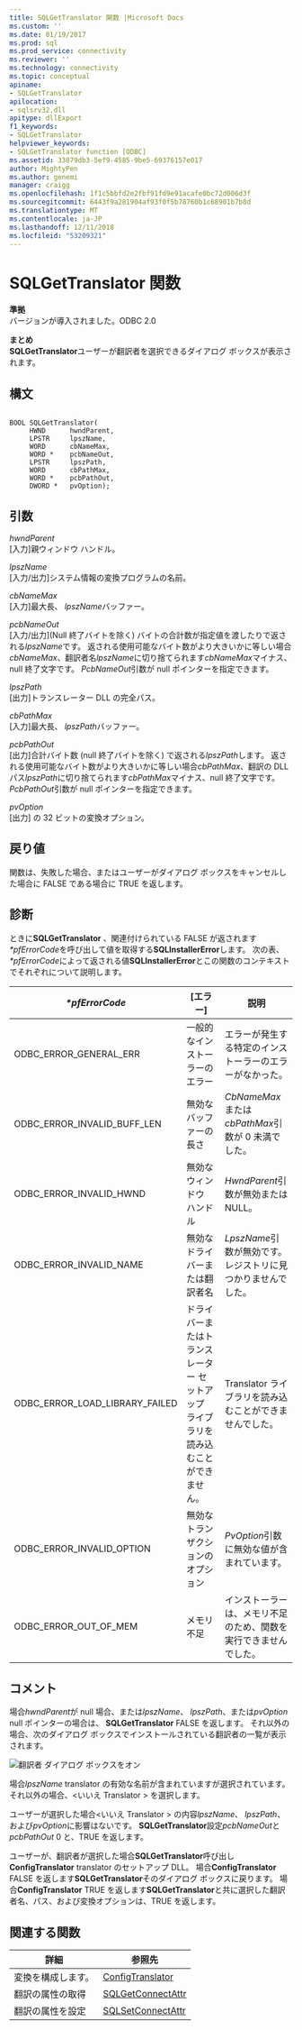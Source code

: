 ```yaml
---
title: SQLGetTranslator 関数 |Microsoft Docs
ms.custom: ''
ms.date: 01/19/2017
ms.prod: sql
ms.prod_service: connectivity
ms.reviewer: ''
ms.technology: connectivity
ms.topic: conceptual
apiname:
- SQLGetTranslator
apilocation:
- sqlsrv32.dll
apitype: dllExport
f1_keywords:
- SQLGetTranslator
helpviewer_keywords:
- SQLGetTranslator function [ODBC]
ms.assetid: 33879db3-5ef9-4585-9be5-69376157e017
author: MightyPen
ms.author: genemi
manager: craigg
ms.openlocfilehash: 1f1c5bbfd2e2fbf91fd9e91acafe0bc72d006d3f
ms.sourcegitcommit: 6443f9a281904af93f0f5b78760b1c68901b7b8d
ms.translationtype: MT
ms.contentlocale: ja-JP
ms.lasthandoff: 12/11/2018
ms.locfileid: "53209321"
---
```

# <a name="sqlgettranslator-function"></a>SQLGetTranslator 関数
**準拠**  
 バージョンが導入されました。ODBC 2.0  
  
 **まとめ**  
 **SQLGetTranslator**ユーザーが翻訳者を選択できるダイアログ ボックスが表示されます。  
  
## <a name="syntax"></a>構文  
  
```  
  
BOOL SQLGetTranslator(  
     HWND      hwndParent,  
     LPSTR     lpszName,  
     WORD      cbNameMax,  
     WORD *    pcbNameOut,  
     LPSTR     lpszPath,  
     WORD      cbPathMax,  
     WORD *    pcbPathOut,  
     DWORD *   pvOption);  
```  
  
## <a name="arguments"></a>引数  
 *hwndParent*  
 [入力]親ウィンドウ ハンドル。  
  
 *lpszName*  
 [入力/出力]システム情報の変換プログラムの名前。  
  
 *cbNameMax*  
 [入力]最大長、 *lpszName*バッファー。  
  
 *pcbNameOut*  
 [入力/出力]\(Null 終了バイトを除く) バイトの合計数が指定値を渡したりで返される*lpszName*です。 返される使用可能なバイト数がより大きいかに等しい場合*cbNameMax*、翻訳者名*lpszName*に切り捨てられます*cbNameMax*マイナス、null 終了文字です。 *PcbNameOut*引数が null ポインターを指定できます。  
  
 *lpszPath*  
 [出力]トランスレーター DLL の完全パス。  
  
 *cbPathMax*  
 [入力]最大長、 *lpszPath*バッファー。  
  
 *pcbPathOut*  
 [出力]合計バイト数 (null 終了バイトを除く) で返される*lpszPath*します。 返される使用可能なバイト数がより大きいかに等しい場合*cbPathMax*、翻訳の DLL パス*lpszPath*に切り捨てられます*cbPathMax*マイナス、null 終了文字です。 *PcbPathOut*引数が null ポインターを指定できます。  
  
 *pvOption*  
 [出力] の 32 ビットの変換オプション。  
  
## <a name="returns"></a>戻り値  
 関数は、失敗した場合、またはユーザーがダイアログ ボックスをキャンセルした場合に FALSE である場合に TRUE を返します。  
  
## <a name="diagnostics"></a>診断  
 ときに**SQLGetTranslator** 、関連付けられている FALSE が返されます *\*pfErrorCode*を呼び出して値を取得する**SQLInstallerError**します。 次の表、  *\*pfErrorCode*によって返される値**SQLInstallerError**とこの関数のコンテキストでそれぞれについて説明します。  
  
|*\*pfErrorCode*|[エラー]|説明|  
|---------------------|-----------|-----------------|  
|ODBC_ERROR_GENERAL_ERR|一般的なインストーラーのエラー|エラーが発生する特定のインストーラーのエラーがなかった。|  
|ODBC_ERROR_INVALID_BUFF_LEN|無効なバッファーの長さ|*CbNameMax*または*cbPathMax*引数が 0 未満でした。|  
|ODBC_ERROR_INVALID_HWND|無効なウィンドウ ハンドル|*HwndParent*引数が無効または NULL。|  
|ODBC_ERROR_INVALID_NAME|無効なドライバーまたは翻訳者名|*LpszName*引数が無効です。 レジストリに見つかりませんでした。|  
|ODBC_ERROR_LOAD_LIBRARY_FAILED|ドライバーまたはトランスレーター セットアップ ライブラリを読み込むことができません。|Translator ライブラリを読み込むことができませんでした。|  
|ODBC_ERROR_INVALID_OPTION|無効なトランザクションのオプション|*PvOption*引数に無効な値が含まれています。|  
|ODBC_ERROR_OUT_OF_MEM|メモリ不足|インストーラーは、メモリ不足のため、関数を実行できませんでした。|  
  
## <a name="comments"></a>コメント  
 場合*hwndParent*が null 場合、または*lpszName*、 *lpszPath*、または*pvOption* null ポインターの場合は、 **SQLGetTranslator** FALSE を返します。 それ以外の場合、次のダイアログ ボックスでインストールされている翻訳者の一覧が表示されます。  
  
 ![翻訳者 ダイアログ ボックスをオン](../../../odbc/reference/syntax/media/ch23j.gif "CH23J")  
  
 場合*lpszName* translator の有効な名前が含まれていますが選択されています。 それ以外の場合、\<いいえ Translator > を選択します。  
  
 ユーザーが選択した場合\<いいえ Translator > の内容*lpszName*、 *lpszPath*、および*pvOption*に影響はないです。 **SQLGetTranslator**設定*pcbNameOut*と*pcbPathOut* 0 と、TRUE を返します。  
  
 ユーザーが、翻訳者が選択した場合**SQLGetTranslator**呼び出し**ConfigTranslator** translator のセットアップ DLL。 場合**ConfigTranslator** FALSE を返します**SQLGetTranslator**そのダイアログ ボックスに戻ります。 場合**ConfigTranslator** TRUE を返します**SQLGetTranslator**と共に選択した翻訳者名、パス、および変換オプションは、TRUE を返します。  
  
## <a name="related-functions"></a>関連する関数  
  
|詳細|参照先|  
|---------------------------|---------|  
|変換を構成します。|[ConfigTranslator](../../../odbc/reference/syntax/configtranslator-function.md)|  
|翻訳の属性の取得|[SQLGetConnectAttr](../../../odbc/reference/syntax/sqlgetconnectattr-function.md)|  
|翻訳の属性を設定|[SQLSetConnectAttr](../../../odbc/reference/syntax/sqlsetconnectattr-function.md)|
